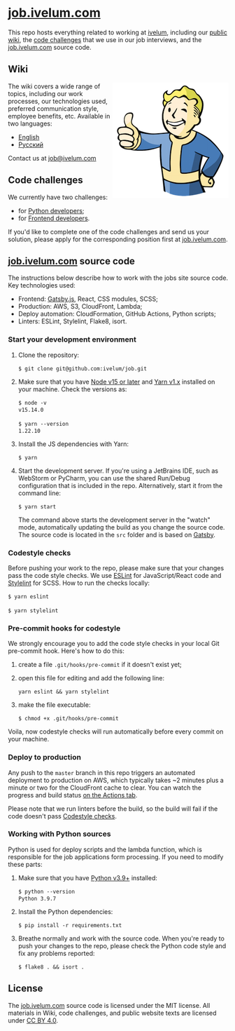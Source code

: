 # [job.ivelum.com](https://job.ivelum.com)

This repo hosts everything related to working at [ivelum](https://ivelum.com), 
including our [public wiki](http://github.com/ivelum/job/wiki/), the
[code challenges](https://github.com/ivelum/job/tree/master/challenges) that we 
use in our job interviews, and the [job.ivelum.com](https://job.ivelum.com) 
source code.

## Wiki

<img src="https://raw.githubusercontent.com/ivelum/job/master/assets/vault-boy.png" align="right">

The wiki covers a wide range of topics, including our work processes, 
our technologies used, preferred communication style, employee benefits, 
etc. Available in two languages:

- [English](http://github.com/ivelum/job/wiki/)
- [Русский](https://github.com/ivelum/job/wiki/Home-RU)

Contact us at [job@ivelum.com](mailto:job@ivelum.com)

## Code challenges

We currently have two challenges:

- for [Python developers](https://github.com/ivelum/job/blob/master/challenges/python.md);
- for [Frontend developers](https://github.com/ivelum/job/blob/master/challenges/frontend.md).

If you'd like to complete one of the code challenges and send us your solution, 
please apply for the corresponding position first at 
[job.ivelum.com](https://job.ivelum.com).  

## [job.ivelum.com](https://job.ivelum.com) source code

The instructions below describe how to work with the jobs site source code. Key 
technologies used:

- Frontend: [Gatsby.js](https://www.gatsbyjs.com/docs/tutorial/), React, CSS 
  modules, SCSS;
- Production: AWS, S3, CloudFront, Lambda;
- Deploy automation: CloudFormation, GitHub Actions, Python scripts; 
- Linters: ESLint, Stylelint, Flake8, isort.

### Start your development environment

1. Clone the repository:

   ```shell
   $ git clone git@github.com:ivelum/job.git
   ```

2. Make sure that you have [Node v15 or later](https://nodejs.org/en/) and 
   [Yarn v1.x](https://classic.yarnpkg.com/en/) installed on your machine. 
   Check the versions as:

   ```shell
   $ node -v
   v15.14.0
   
   $ yarn --version
   1.22.10
   ```
3. Install the JS dependencies with Yarn:
   
   ```shell
   $ yarn
   ```

4. Start the development server. If you're using a JetBrains IDE, such as 
   WebStorm or PyCharm, you can use the shared Run/Debug configuration that is 
   included in the repo. Alternatively, start it from the command line:
   
   ```shell
   $ yarn start
   ```
   
   The command above starts the development server in the "watch" mode, 
   automatically updating the build as you change the source code. The source 
   code is located in the `src` folder and is based on 
   [Gatsby](https://www.gatsbyjs.com/docs/tutorial/). 

### Codestyle checks

Before pushing your work to the repo, please make sure that your changes 
pass the code style checks. We use [ESLint](https://eslint.org) for 
JavaScript/React code and [Stylelint](https://stylelint.io) for SCSS. 
How to run the checks locally:

```shell
$ yarn eslint

$ yarn stylelint
```

### Pre-commit hooks for codestyle

We strongly encourage you to add the code style checks in your local
Git pre-commit hook. Here's how to do this:

1. create a file `.git/hooks/pre-commit` if it doesn't exist yet;
2. open this file for editing and add the following line:

   ```shell
   yarn eslint && yarn stylelint
   ```
3. make the file executable:
   ```shell
   $ chmod +x .git/hooks/pre-commit
   ```
   
Voila, now codestyle checks will run automatically before every commit on your 
machine.

### Deploy to production

Any push to the `master` branch in this repo triggers an automated 
deployment to production on AWS, which typically takes ~2 minutes plus a minute 
or two for the CloudFront cache to clear. You can watch the progress and build 
status [on the Actions tab](https://github.com/ivelum/job-form/actions). 

Please note that we run linters before the build, so the build will fail if the 
code doesn't pass [Codestyle checks](#codestyle-checks).


### Working with Python sources

Python is used for deploy scripts and the lambda function, which is responsible 
for the job applications form processing. If you need to modify these parts:

1. Make sure that you have [Python v3.9+](https://www.python.org/downloads/) 
   installed:
   
   ```shell
   $ python --version
   Python 3.9.7
   ```
   
2. Install the Python dependencies:

   ```shell
   $ pip install -r requirements.txt
   ```
   
3. Breathe normally and work with the source code. When you're ready to push 
   your changes to the repo, please check the Python code style and fix any 
   problems reported:

   ```shell
   $ flake8 . && isort . 
   ```


## License 

The [job.ivelum.com](https://job.ivelum.com) source code is licensed under the 
MIT license. All materials in Wiki, code challenges, and public website texts 
are licensed under [CC BY 4.0](https://creativecommons.org/licenses/by/4.0/).
